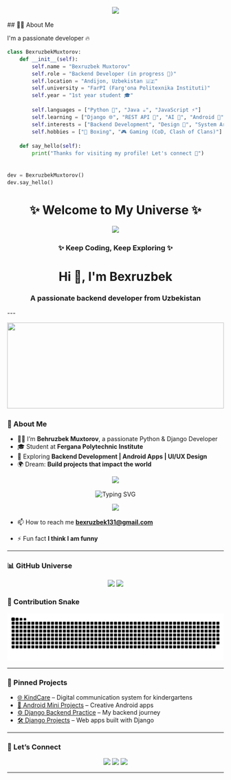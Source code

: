 <p align="center">
  <img src="https://svg-banners.vercel.app/api?type=origin&text1=Bexruzbek&text2=Muxtorov%20🔥&width=800&height=200" />
</p>
## 👨‍💻 About Me

I'm a passionate developer 🔥

```python
class BexruzbekMuxtorov:
    def __init__(self):
        self.name = "Bexruzbek Muxtorov"
        self.role = "Backend Developer (in progress 🚀)"
        self.location = "Andijon, Uzbekistan 🇺🇿"
        self.university = "FarPI (Farg'ona Politexnika Instituti)"
        self.year = "1st year student 🎓"

        self.languages = ["Python 🐍", "Java ☕", "JavaScript ⚡"]
        self.learning = ["Django 🌐", "REST API 🔗", "AI 🤖", "Android 📱"]
        self.interests = ["Backend Development", "Design 🎨", "System Architecture"]
        self.hobbies = ["🥊 Boxing", "🎮 Gaming (CoD, Clash of Clans)"]

    def say_hello(self):
        print("Thanks for visiting my profile! Let's connect 🤝")


dev = BexruzbekMuxtorov()
dev.say_hello()
```

<h1 align="center">✨ Welcome to My Universe ✨</h1>
<p align="center">
  <img src="https://media.giphy.com/media/hvRJCLFzcasrR4ia7z/giphy.gif" width="80px">
</p>
<h3 align="center">✨ Keep Coding, Keep Exploring ✨</h3>

<h1 align="center">Hi 👋, I'm Bexruzbek</h1>
<h3 align="center">A passionate backend developer from Uzbekistan</h3>
---

<p align="center">
  <img src="https://i.gifer.com/origin/6e/6e53b4c81da15e5d85f1e4b74d0e8d57.gif" width="100%" height="200">
</p>



### 🌌 About Me
- 👨‍💻 I’m **Behruzbek Muxtorov**, a passionate Python & Django Developer  
- 🎓 Student at **Fergana Polytechnic Institute**  
- 🚀 Exploring **Backend Development | Android Apps | UI/UX Design**  
- 🌍 Dream: **Build projects that impact the world** 


<p align="center">
  <img src="https://capsule-render.vercel.app/api?type=shark&color=0:11998e,100:38ef7d&height=250&section=header&text=Bexruzbek%20Muxtorov&fontSize=50&fontColor=ffffff&animation=twinkling&fontAlignY=35" />
</p>


<p align="center">
  <img src="https://readme-typing-svg.herokuapp.com?font=Fira+Code&weight=600&size=24&duration=4000&pause=1000&color=39FF14&center=true&vCenter=true&width=600&lines=💻+Backend+Developer;🔐+Cybersecurity+Explorer;🚀+AI+and+Django+Learner;🌍+Open+Source+Contributor" alt="Typing SVG" />
</p>


<p align="center">
  <img src="https://capsule-render.vercel.app/api?type=waving&color=0:38ef7d,100:11998e&height=100&section=footer" />
</p>
 


- 📫 How to reach me **bexruzbek131@gmail.com**

- ⚡ Fun fact **I think I am funny**



---

### 📊 GitHub Universe
<p align="center">
  <img src="https://github-readme-stats.vercel.app/api?username=BexruzbekMuxtorov&show_icons=true&theme=radical" height="180px"/>
  <img src="https://github-readme-streak-stats.herokuapp.com/?user=BexruzbekMuxtorov&theme=radical" height="180px"/>
</p>





### 🐍 Contribution Snake
<p align="center">
  <img src="https://github.com/Platane/snk/raw/output/github-contribution-grid-snake.svg" alt="snake" />
</p>

---

### 🚀 Pinned Projects
- [🌐 KindCare](https://github.com/BexruzbekMuxtorov/KindCare) – Digital communication system for kindergartens  
- [📱 Android Mini Projects](#) – Creative Android apps  
- [⚙️ Django Backend Practice](#) – My backend journey  
- [🛠️ Django Projects](#) – Web apps built with Django 
---

### 🌠 Let’s Connect
<p align="center">
  <a href="https://t.me/@Bexruzbek_1106"><img src="https://img.shields.io/badge/Telegram-26A5E4?style=for-the-badge&logo=telegram&logoColor=white"/></a>
  <a href="mailto:bexruzbek131email@gmail.com"><img src="https://img.shields.io/badge/Gmail-D14836?style=for-the-badge&logo=gmail&logoColor=white"/></a>
  <a href="https://linkedin.com/in/your-linkedin"><img src="https://img.shields.io/badge/LinkedIn-0A66C2?style=for-the-badge&logo=linkedin&logoColor=white"/></a>
</p>

---

